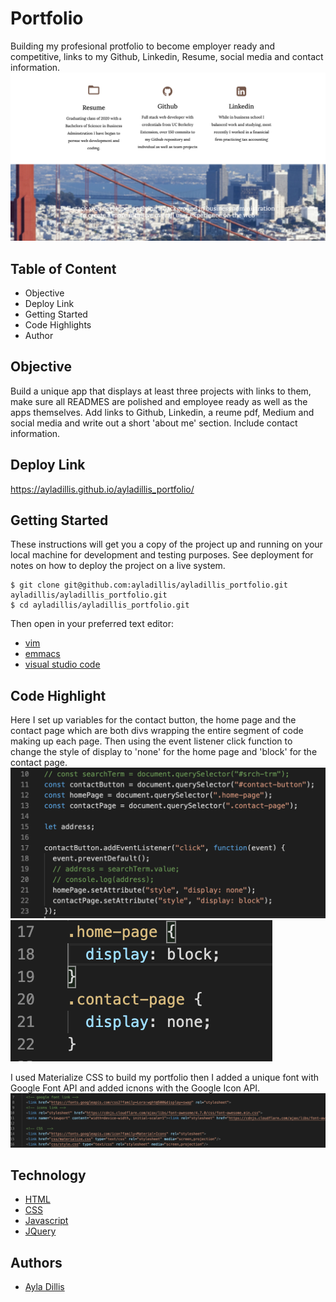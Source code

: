 # Portfolio
Building my profesional protfolio to become employer ready and competitive, links to my Github, Linkedin, Resume, social media and contact information. 
![Web Screenshot](SC1.png)


## Table of Content
- Objective
- Deploy Link
- Getting Started
- Code Highlights
- Author 

## Objective
Build a unique app that displays at least three projects with links to them, make sure all READMES are polished and employee ready as well as the apps themselves. Add links to Github, Linkedin, a reume pdf, Medium and social media and write out a short 'about me' section. Include contact information. 

## Deploy Link
https://ayladillis.github.io/ayladillis_portfolio/ 

## Getting Started
These instructions will get you a copy of the project up and running on your local machine for development and testing purposes. See deployment for notes on how to deploy the project on a live system.

```
$ git clone git@github.com:ayladillis/ayladillis_portfolio.git
ayladillis/ayladillis_portfolio.git
$ cd ayladillis/ayladillis_portfolio.git
```
Then open in your preferred text editor:
- [vim](https://www.vim.org/) 
- [emmacs](https://www.gnu.org/software/emacs/)
- [visual studio code](https://code.visualstudio.com/) 

## Code Highlight
Here I set up variables for the contact button, the home page and the contact page which are both divs wrapping the entire segment of code making up each page. Then using the event listener click function to change the style of display to 'none' for the home page and 'block' for the contact page. 
![Web Screenshot](SC2.png)
![Web Screenshot](SC4.png)


I used Materialize CSS to build my portfolio then I added a unique font with Google Font API and added icnons with the Google Icon API. 
![Web Screenshot](SC3.png)


## Technology
* [HTML](https://developer.mozilla.org/en-US/docs/Web/HTML)
* [CSS](https://developer.mozilla.org/en-US/docs/Web/CSS)
* [Javascript](https://developer.mozilla.org/en-US/docs/Web/JavaScrip)
* [JQuery](https://jquery.com/)

## Authors 
- [Ayla Dillis](https://github.com/ayladillis)
